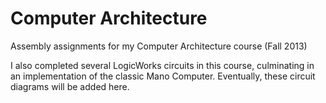 # Computer Architecture
Assembly assignments for my Computer Architecture course (Fall 2013)

I also completed several LogicWorks circuits in this course, culminating in an implementation of the classic Mano Computer. Eventually, these circuit diagrams will be added here.
